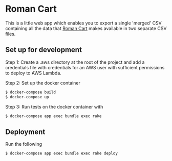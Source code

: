 # Roman Cart

This is a little web app which enables you to export a single 'merged'
CSV containing all the data that [Roman Cart](http://romancart.com) makes available in two
separate CSV files.

## Set up for development

Step 1: Create a .aws directory at the root of the project and add a
credentials file with credentials for an AWS user with sufficient
permissions to deploy to AWS Lambda.

Step 2: Set up the docker container

```bash
$ docker-compose build
$ docker-compose up
```

Step 3: Run tests on the docker container with

```bash
$ docker-compose app exec bundle exec rake
```

## Deployment

Run the following

```bash
$ docker-compose app exec bundle exec rake deploy
```
